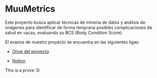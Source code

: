 # MuuMetrics
Este proyecto busca aplicar técnicas de minería de datos y análisis de imágenes para identificar de forma temprana posibles complicaciones de salud en vacas, evaluando su BCS (Body Condition Score).

El avance de nuestro proyecto se encuentra en las siguientes ligas:
- [Drive del proyecto](https://drive.google.com/drive/folders/1xQ-WnKvpaFhXdCvodIKwVP_DjKes0lJr?usp=sharing)

- [Notion](https://gray-seaplane-cef.notion.site/MuuMetrics-2791c55762fc8068b8fdccd1ea386017?source=copy_link)


This is a prove :D

